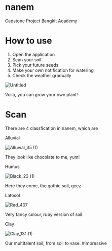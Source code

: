 # nanem
Capstone Project Bangkit Academy

# How to use
1. Open the application
2. Scan your soil
3. Pick your future seeds
4. Make your own notification for watering
5. Check the weather gradually

![Untitled](https://user-images.githubusercontent.com/74973390/120377950-fe365500-c347-11eb-82ce-0bd3c8ed1f25.gif)

Voila, you can grow your own plant!

# Scan
There are 4 classfication in nanem, which are

Alluvial

![Alluvial_35 (1)](https://user-images.githubusercontent.com/74973390/120382744-393b8700-c34e-11eb-89b0-bef9151a66e4.jpeg)

They look like chocolate to me, yum!

Humus

![Black_23 (1)](https://user-images.githubusercontent.com/74973390/120383461-19589300-c34f-11eb-8ddd-a35b9f3ccf7a.jpeg)

Here they come, the gothic soil, geez

Latosol

![Red_407](https://user-images.githubusercontent.com/74973390/120382460-dea22b00-c34d-11eb-9ab0-35ff04fa787c.jpeg)

Very fancy colour, ruby version of soil

Clay

![Clay_131 (1)](https://user-images.githubusercontent.com/74973390/120383627-4f961280-c34f-11eb-8616-112548e2d930.jpeg)

Our multitalent soil, from soil to vase. 
#impressive



